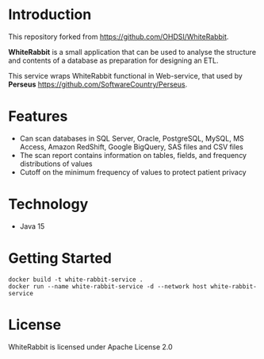 Introduction
========
This repository forked from https://github.com/OHDSI/WhiteRabbit. 

**WhiteRabbit** is a small application that can be used to analyse the structure and contents of a database as preparation for designing an ETL. 

This service wraps WhiteRabbit functional in Web-service, that used by **Perseus** https://github.com/SoftwareCountry/Perseus. 

Features
========
- Can scan databases in SQL Server, Oracle, PostgreSQL, MySQL, MS Access, Amazon RedShift, Google BigQuery, SAS files and CSV files
- The scan report contains information on tables, fields, and frequency distributions of values 
- Cutoff on the minimum frequency of values to protect patient privacy

Technology
============

- Java 15

Getting Started
===============

    docker build -t white-rabbit-service .
    docker run --name white-rabbit-service -d --network host white-rabbit-service

License
=======
WhiteRabbit is licensed under Apache License 2.0
